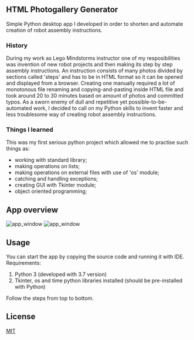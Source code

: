 ## HTML Photogallery Generator
Simple Python desktop app I developed in order to shorten and automate creation of robot assembly instructions. </br> 

### History
During my work as Lego Mindstorms instructor one of my resposibilities was invention of new robot projects and then making its step by step assembly instructions. An instruction consists of many photos divided by sections called 'steps' and has to be in HTML format so it can be opened and displayed from a browser. Creating one manually required a lot of monotonous file renaming and copying-and-pasting inside HTML file and took around 20 to 30 minutes based on amount of photos and committed typos. As a sworn enemy of dull and repetitive yet possible-to-be-automated work, I decided to call on my Python skills to invent faster and less troublesome way of creating robot assembly instructions.

### Things I learned
This was my first serious python project which allowed me to practise such things as:
- working with standard library;
- making operations on lists;
- making operations on external files with use of 'os' module;
- catching and handling exceptions;
- creating GUI with Tkinter module;
- object oriented programming;

## App overview

![app_window](https://user-images.githubusercontent.com/51023622/100675574-7c00b000-3367-11eb-933b-66effab70262.PNG)
![app_window](https://user-images.githubusercontent.com/51023622/100675574-7c00b000-3367-11eb-933b-66effab70262.PNG)
    
## Usage

You can start the app by copying the source code and running it with IDE. 
Requirements:
1. Python 3 (developed with 3.7 version)
2. Tkinter, os and time python libraries installed (should be pre-installed with Python)

Follow the steps from top to bottom.

## License
[MIT](https://choosealicense.com/licenses/mit/)
